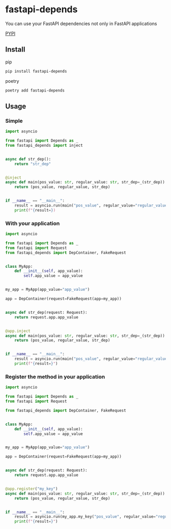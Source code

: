 # fastapi-depends

You can use your FastAPI dependencies not only in FastAPI applications

[PYPI](https://pypi.org/project/fastapi-depends/)

## Install

pip

```bash
pip install fastapi-depends
```

poetry

```bash
poetry add fastapi-depends
```

## Usage

### Simple

```python
import asyncio

from fastapi import Depends as _
from fastapi_depends import inject


async def str_dep():
    return "str_dep"


@inject
async def main(pos_value: str, regular_value: str, str_dep=_(str_dep)):
    return (pos_value, regular_value, str_dep)


if __name__ == "__main__":
    result = asyncio.run(main("pos_value", regular_value="regular_value"))
    print(f"{result=})
```

### With your application

```python
import asyncio

from fastapi import Depends as _
from fastapi import Request
from fastapi_depends import DepContainer, FakeRequest


class MyApp:
    def __init__(self, app_value):
        self.app_value = app_value


my_app = MyApp(app_value="app_value")

app = DepContainer(request=FakeRequest(app=my_app))


async def str_dep(request: Request):
    return request.app.app_value


@app.inject
async def main(pos_value: str, regular_value: str, str_dep=_(str_dep)):
    return (pos_value, regular_value, str_dep)


if __name__ == "__main__":
    result = asyncio.run(main("pos_value", regular_value="regular_value"))
    print(f"{result=}")
```

### Register the method in your application

```python
import asyncio

from fastapi import Depends as _
from fastapi import Request

from fastapi_depends import DepContainer, FakeRequest


class MyApp:
    def __init__(self, app_value):
        self.app_value = app_value


my_app = MyApp(app_value="app_value")

app = DepContainer(request=FakeRequest(app=my_app))


async def str_dep(request: Request):
    return request.app.app_value


@app.register("my_key")
async def main(pos_value: str, regular_value: str, str_dep=_(str_dep)):
    return (pos_value, regular_value, str_dep)


if __name__ == "__main__":
    result = asyncio.run(my_app.my_key("pos_value", regular_value="regular_value"))
    print(f"{result=}")

```
